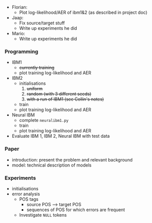 - Florian:
    - Plot log-likelihood/AER of ibm1&2 (as described in project doc)
- Jaap:
    - Fix source/target stuff
    - Write up experiments he did
- Mario:
    - Write up experiments he did

### Programming
- IBM1
    - ~~currently training~~
    - plot training log-likelihood and AER
- IBM2 
    - initialisations
        1. ~~uniform~~
        2. ~~random (with 3 different seeds)~~
        3. ~~with a run of IBM1 (see Collin's notes)~~
    - train
    - plot training log-likelihood and AER
- Neural IBM
    - complete `neuralibm1.py`
    - train
    - plot training log-likelihood and AER
- Evaluate IBM 1, IBM 2, Neural IBM with test data



### Paper

- introduction: present the problem and relevant background
- model: technical description of models


### Experiments

- initialisations
- error analysis
    - POS tags
        - source POS --> target POS 
        - sequences of POS for which errors are frequent
    - Investigate `NULL` tokens

